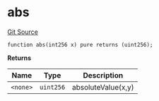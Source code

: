 # abs
[Git Source](https://github.com/larrythecucumber321/protocol/blob/aabf2c9d4120808940fb3be9193cb66ea71ac351/contracts/libraries/Fixed.sol)


```solidity
function abs(int256 x) pure returns (uint256);
```
**Returns**

|Name|Type|Description|
|----|----|-----------|
|`<none>`|`uint256`|absoluteValue(x,y)|


